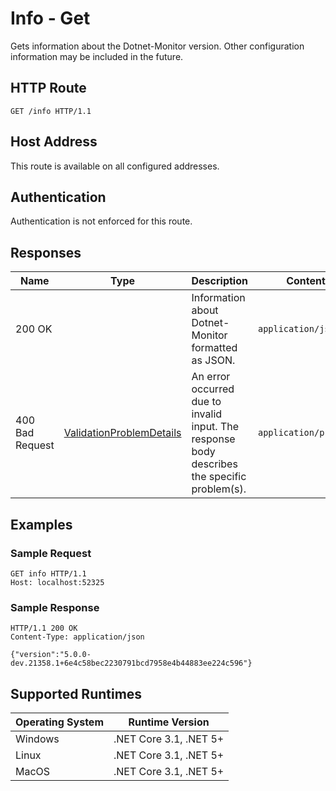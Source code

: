 # Info - Get

Gets information about the Dotnet-Monitor version. Other configuration information may be included in the future.

## HTTP Route

```http
GET /info HTTP/1.1
```

## Host Address

This route is available on all configured addresses.

## Authentication

Authentication is not enforced for this route.

## Responses

| Name | Type | Description | Content Type |
|---|---|---|---|
| 200 OK | | Information about Dotnet-Monitor formatted as JSON.  | `application/json` |
| 400 Bad Request | [ValidationProblemDetails](definitions.md#ValidationProblemDetails) | An error occurred due to invalid input. The response body describes the specific problem(s). | `application/problem+json` |

## Examples

### Sample Request

```http
GET info HTTP/1.1
Host: localhost:52325
```

### Sample Response

```http
HTTP/1.1 200 OK
Content-Type: application/json

{"version":"5.0.0-dev.21358.1+6e4c58bec2230791bcd7958e4b44883ee224c596"}
```

## Supported Runtimes

| Operating System | Runtime Version |
|---|---|
| Windows | .NET Core 3.1, .NET 5+ |
| Linux | .NET Core 3.1, .NET 5+ |
| MacOS | .NET Core 3.1, .NET 5+ |
